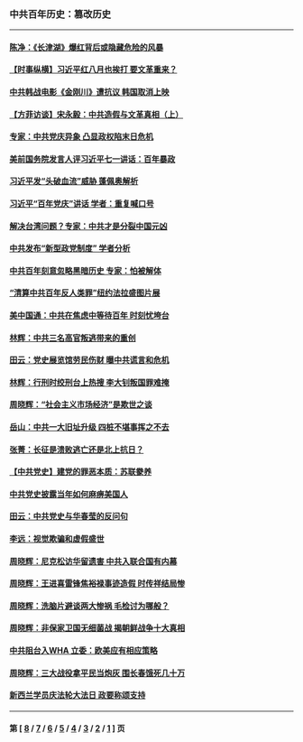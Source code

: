### 中共百年历史：篡改历史
---
#### [陈净：《长津湖》爆红背后或隐藏危险的风暴](../../pages/nf1176115/n13314364.md?10230430) 
#### [【时事纵横】习近平红八月也挨打 要文革重来？](../../pages/nf1176115/n13231393.md?10230430) 
#### [中共韩战电影《金刚川》遭抗议 韩国取消上映](../../pages/nf1176115/n13219114.md?10230430) 
#### [【方菲访谈】宋永毅：中共造假与文革真相（上）](../../pages/nf1176115/n13200760.md?10230430) 
#### [专家：中共党庆异象 凸显政权陷末日危机](../../pages/nf1176115/n13067084.md?10230430) 
#### [美前国务院发言人评习近平七一讲话：百年暴政](../../pages/nf1176115/n13066986.md?10230430) 
#### [习近平发“头破血流”威胁 蓬佩奥解析](../../pages/nf1176115/n13063604.md?10230430) 
#### [习近平“百年党庆”讲话 学者：重复喊口号](../../pages/nf1176115/n13061411.md?10230430) 
#### [解决台湾问题？专家：中共才是分裂中国元凶](../../pages/nf1176115/n13060811.md?10230430) 
#### [中共发布“新型政党制度” 学者分析](../../pages/nf1176115/n13056354.md?10230430) 
#### [中共百年刻意忽略黑暗历史 专家：怕被解体](../../pages/nf1176115/n13056056.md?10230430) 
#### [“清算中共百年反人类罪”纽约法拉盛图片展](../../pages/nf1176115/n13052220.md?10230430) 
#### [美中国通：中共在焦虑中等待百年 时刻忧垮台](../../pages/nf1176115/n13048820.md?10230430) 
#### [林辉：中共三名高官叛逃带来的重创](../../pages/nf1176115/n13035206.md?10230430) 
#### [田云：党史展览馆劳民伤财 曝中共谎言和危机](../../pages/nf1176115/n13033900.md?10230430) 
#### [林辉：行刑时绞刑台上热搜 李大钊叛国罪难掩](../../pages/nf1176115/n13031965.md?10230430) 
#### [周晓辉：“社会主义市场经济”是欺世之谈](../../pages/nf1176115/n13024090.md?10230430) 
#### [岳山：中共一大旧址升级 四桩不堪事挥之不去](../../pages/nf1176115/n13021697.md?10230430) 
#### [张菁：长征是溃败逃亡还是北上抗日？](../../pages/nf1176115/n13020585.md?10230430) 
#### [【中共党史】建党的罪恶本质：苏联豢养](../../pages/nf1176115/n13011888.md?10230430) 
#### [中共党史披露当年如何麻痹美国人](../../pages/nf1176115/n12966400.md?10230430) 
#### [田云：中共党史与华春莹的反问句](../../pages/nf1176115/n12765178.md?10230430) 
#### [李远：视觉欺骗和虚假盛世](../../pages/nf1176115/n12993376.md?10230430) 
#### [周晓辉：尼克松访华留遗害 中共入联合国有内幕](../../pages/nf1176115/n12991422.md?10230430) 
#### [周晓辉：王进喜雷锋焦裕禄事迹造假 时传祥结局惨](../../pages/nf1176115/n12985497.md?10230430) 
#### [周晓辉：洗脑片避谈两大惨祸 毛检讨为哪般？](../../pages/nf1176115/n12971285.md?10230430) 
#### [周晓辉：非保家卫国无细菌战 揭朝鲜战争十大真相](../../pages/nf1176115/n12954161.md?10230430) 
#### [中共阻台入WHA 立委：欧美应有相应策略](../../pages/nf1176115/n12939343.md?10230430) 
#### [周晓辉：三大战役拿平民当炮灰 围长春饿死几十万](../../pages/nf1176115/n12934921.md?10230430) 
#### [新西兰学员庆法轮大法日 政要称颂支持](../../pages/nf1176115/n12932715.md?10230430) 

---
#### 第 [ [8](./8.md?10230430) / [7](./7.md?10230430) / [6](./6.md?10230430) / [5](./5.md?10230430) / [4](./4.md?10230430) / [3](./3.md?10230430) / [2](./2.md?10230430) / [1](./1.md?10230430) ] 页
